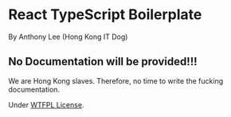 # React TypeScript Boilerplate
By Anthony Lee (Hong Kong IT Dog)

## No Documentation will be provided!!!
We are Hong Kong slaves.
Therefore, no time to write the fucking documentation.

Under [WTFPL License](./LICENSE).
